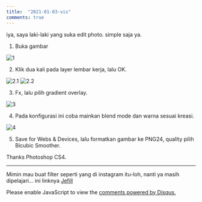 ```yaml
---
title:  "2021-01-03-vis"
comments: true
---
```


iya, saya laki-laki yang suka edit photo. simple saja ya.

1. Buka gambar

<img src="https://raw.githubusercontent.com/bahasalien/bahasalien.github.io/main/_assets/img/vis/1.jpg" alt="1"></img>

2. Klik dua kali pada layer lembar kerja, lalu OK.

<img src="https://raw.githubusercontent.com/bahasalien/bahasalien.github.io/main/_assets/img/vis/2.1.jpg" alt="2.1"></img>
<img src="https://raw.githubusercontent.com/bahasalien/bahasalien.github.io/main/_assets/img/vis/2.2.jpg" alt="2.2"></img>

3. Fx, lalu pilih gradient overlay.

<img src="https://raw.githubusercontent.com/bahasalien/bahasalien.github.io/main/_assets/img/vis/3.jpg" alt="3"></img>

4. Pada konfigurasi ini coba mainkan blend mode dan warna sesuai kreasi.

<img src="https://raw.githubusercontent.com/bahasalien/bahasalien.github.io/main/_assets/img/vis/4.jpg" alt="4"></img>

5. Save for Webs & Devices, lalu formatkan gambar ke PNG24, quality pilih Bicubic Smoother.

Thanks Photoshop CS4.

---

Mimin mau buat filter seperti yang di instagram itu-loh, nanti ya masih dipelajari... ini linknya [Jefill](https://github.com/bahasalien/Jefill)

<div id="disqus_thread"></div>
<script>
    /**
    *  RECOMMENDED CONFIGURATION VARIABLES: EDIT AND UNCOMMENT THE SECTION BELOW TO INSERT DYNAMIC VALUES FROM YOUR PLATFORM OR CMS.
    *  LEARN WHY DEFINING THESE VARIABLES IS IMPORTANT: https://disqus.com/admin/universalcode/#configuration-variables    */
    /*
    var disqus_config = function () {
    this.page.url = PAGE_URL;  // Replace PAGE_URL with your page's canonical URL variable
    this.page.identifier = PAGE_IDENTIFIER; // Replace PAGE_IDENTIFIER with your page's unique identifier variable
    };
    */
    (function() { // DON'T EDIT BELOW THIS LINE
    var d = document, s = d.createElement('script');
    s.src = 'https://bahasalien.disqus.com/embed.js';
    s.setAttribute('data-timestamp', +new Date());
    (d.head || d.body).appendChild(s);
    })();
</script>
<noscript>Please enable JavaScript to view the <a href="https://disqus.com/?ref_noscript">comments powered by Disqus.</a></noscript>
